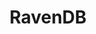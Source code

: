 ---
title: RavenDB
categories:
  - database
docs:
  - id: dotnet
    url: https://dotnet.testcontainers.org/modules/
    example: |
      ```
      ```
description: |
  What is this
---